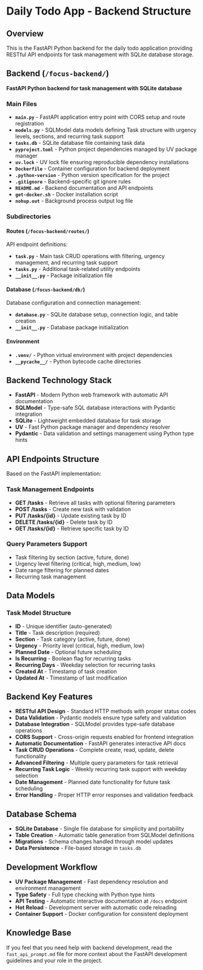 # Daily Todo App - Backend Structure

## Overview
This is the FastAPI Python backend for the daily todo application providing RESTful API endpoints for task management with SQLite database storage.

## Backend (`/focus-backend/`)
**FastAPI Python backend for task management with SQLite database**

### Main Files
- **`main.py`** - FastAPI application entry point with CORS setup and route registration
- **`models.py`** - SQLModel data models defining Task structure with urgency levels, sections, and recurring task support
- **`tasks.db`** - SQLite database file containing task data
- **`pyproject.toml`** - Python project dependencies managed by UV package manager
- **`uv.lock`** - UV lock file ensuring reproducible dependency installations
- **`Dockerfile`** - Container configuration for backend deployment
- **`.python-version`** - Python version specification for the project
- **`.gitignore`** - Backend-specific git ignore rules
- **`README.md`** - Backend documentation and API endpoints
- **`get-docker.sh`** - Docker installation script
- **`nohup.out`** - Background process output log file

### Subdirectories

#### Routes (`/focus-backend/routes/`)
API endpoint definitions:
- **`task.py`** - Main task CRUD operations with filtering, urgency management, and recurring task support
- **`tasks.py`** - Additional task-related utility endpoints
- **`__init__.py`** - Package initialization file

#### Database (`/focus-backend/db/`)
Database configuration and connection management:
- **`database.py`** - SQLite database setup, connection logic, and table creation
- **`__init__.py`** - Database package initialization

#### Environment
- **`.venv/`** - Python virtual environment with project dependencies
- **`__pycache__/`** - Python bytecode cache directories

## Backend Technology Stack
- **FastAPI** - Modern Python web framework with automatic API documentation
- **SQLModel** - Type-safe SQL database interactions with Pydantic integration
- **SQLite** - Lightweight embedded database for task storage
- **UV** - Fast Python package manager and dependency resolver
- **Pydantic** - Data validation and settings management using Python type hints

## API Endpoints Structure
Based on the FastAPI implementation:

### Task Management Endpoints
- **GET /tasks** - Retrieve all tasks with optional filtering parameters
- **POST /tasks** - Create new task with validation
- **PUT /tasks/{id}** - Update existing task by ID
- **DELETE /tasks/{id}** - Delete task by ID
- **GET /tasks/{id}** - Retrieve specific task by ID

### Query Parameters Support
- Task filtering by section (active, future, done)
- Urgency level filtering (critical, high, medium, low)
- Date range filtering for planned dates
- Recurring task management

## Data Models
### Task Model Structure
- **ID** - Unique identifier (auto-generated)
- **Title** - Task description (required)
- **Section** - Task category (active, future, done)
- **Urgency** - Priority level (critical, high, medium, low)
- **Planned Date** - Optional future scheduling
- **Is Recurring** - Boolean flag for recurring tasks
- **Recurring Days** - Weekday selection for recurring tasks
- **Created At** - Timestamp of task creation
- **Updated At** - Timestamp of last modification

## Backend Key Features
- **RESTful API Design** - Standard HTTP methods with proper status codes
- **Data Validation** - Pydantic models ensure type safety and validation
- **Database Integration** - SQLModel provides type-safe database operations
- **CORS Support** - Cross-origin requests enabled for frontend integration
- **Automatic Documentation** - FastAPI generates interactive API docs
- **Task CRUD Operations** - Complete create, read, update, delete functionality
- **Advanced Filtering** - Multiple query parameters for task retrieval
- **Recurring Task Logic** - Weekly recurring task support with weekday selection
- **Date Management** - Planned date functionality for future task scheduling
- **Error Handling** - Proper HTTP error responses and validation feedback

## Database Schema
- **SQLite Database** - Single file database for simplicity and portability
- **Table Creation** - Automatic table generation from SQLModel definitions
- **Migrations** - Schema changes handled through model updates
- **Data Persistence** - File-based storage in `tasks.db`

## Development Workflow
- **UV Package Management** - Fast dependency resolution and environment management
- **Type Safety** - Full type checking with Python type hints
- **API Testing** - Automatic interactive documentation at `/docs` endpoint
- **Hot Reload** - Development server with automatic code reloading
- **Container Support** - Docker configuration for consistent deployment

## Knowledge Base
If you feel that you need help with backend development, read the `fast_api_prompt.md` file for more context about the FastAPI development guidelines and your role in the project. 